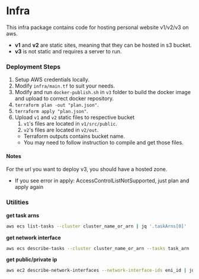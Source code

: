 # Infra
This infra package contains code for hosting personal website v1/v2/v3 on aws.
- **v1** and **v2** are static sites, meaning that they can be hosted in s3 bucket.
- **v3** is not static and requires a server to run.

### Deployment Steps
1. Setup AWS credentials locally.
2. Modify `infra/main.tf` to suit your needs.
3. Modify and run `docker-publish.sh` in `v3` folder to build the docker image and upload to correct docker repository.
4. `terraform plan -out "plan.json"`.
5. `terraform apply "plan.json"`.
6. Upload `v1` and `v2` static files to respective bucket
   1. `v1`'s files are located in `v1/src/public`.
   2. `v2`'s files are located in `v2/out`.
   - Terraform outputs contains bucket name.
   - You may need to follow instruction to compile and get those files.

#### Notes
For the url you want to deploy v3, you should have a hosted zone.

- If you see error in apply: AccessControlListNotSupported, just plan and apply again

### Utilities
**get task arns**
```bash
aws ecs list-tasks --cluster cluster_name_or_arn | jq '.taskArns[0]'
```
**get network interface**
```bash
aws ecs describe-tasks --cluster cluster_name_or_arn --tasks task_arn | jq '.tasks[0].attachments[0].details[1]'
```

**get public/private ip**
```bash
aws ec2 describe-network-interfaces --network-interface-ids eni_id | jq '.NetworkInterfaces[0].PrivateIpAddresses[0]'
```